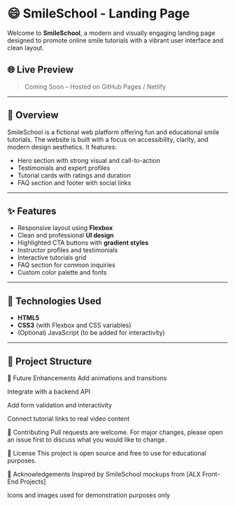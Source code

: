 # 😄 SmileSchool - Landing Page

Welcome to **SmileSchool**, a modern and visually engaging landing page designed to promote online smile tutorials with a vibrant user interface and clean layout.

## 🌐 Live Preview

> Coming Soon – Hosted on GitHub Pages / Netlify

---

## 📸 Overview

SmileSchool is a fictional web platform offering fun and educational smile tutorials. The website is built with a focus on accessibility, clarity, and modern design aesthetics. It features:

- Hero section with strong visual and call-to-action
- Testimonials and expert profiles
- Tutorial cards with ratings and duration
- FAQ section and footer with social links

---

## ✨ Features

- Responsive layout using **Flexbox**
- Clean and professional **UI design**
- Highlighted CTA buttons with **gradient styles**
- Instructor profiles and testimonials
- Interactive tutorials grid
- FAQ section for common inquiries
- Custom color palette and fonts

---

## 🧰 Technologies Used

- **HTML5**
- **CSS3** (with Flexbox and CSS variables)
- (Optional) JavaScript (to be added for interactivity)

---

## 📁 Project Structure

🔮 Future Enhancements
Add animations and transitions

Integrate with a backend API

Add form validation and interactivity

Connect tutorial links to real video content

🤝 Contributing
Pull requests are welcome. For major changes, please open an issue first to discuss what you would like to change.

📜 License
This project is open source and free to use for educational purposes.

🙌 Acknowledgements
Inspired by SmileSchool mockups from [ALX Front-End Projects]

Icons and images used for demonstration purposes only
